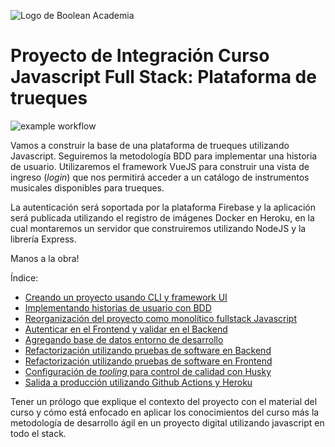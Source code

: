 
![Logo de Boolean Academia](https://res.cloudinary.com/boolean-spa/image/upload/v1591158800/logo_vayedu.svg)

# Proyecto de Integración Curso Javascript Full Stack: Plataforma de trueques

![example workflow](https://github.com/sbstn-jmnz/boolean-fullstack-js-app/actions/workflows/pipeline.yml/badge.svg)

Vamos a construir la base de una plataforma de trueques utilizando Javascript. Seguiremos la metodología BDD para implementar una historia de usuario. Utilizaremos el framework VueJS para construir una vista de ingreso (*login*) que nos permitirá acceder a un catálogo de instrumentos musicales disponibles para trueques.

La autenticación será soportada por la plataforma Firebase y la aplicación será publicada utilizando el registro de imágenes Docker en Heroku, en la cual montaremos un servidor que construiremos utilizando NodeJS y la librería Express.

Manos a la obra!

Índice:
  - [Creando un proyecto usando CLI y framework UI](docs/01-vue-cli-install.md)
  - [Implementando historias de usuario con BDD](docs/02-bdd-with-cypress.md)
  - [Reorganización del proyecto como monolítico fullstack Javascript](docs/03-monorepo-backend.md)
  - [Autenticar en el Frontend y validar en el Backend](docs/04-firebase-sdk-backend.md)
  - [Agregando base de datos entorno de desarrollo](docs/05-database-sequelize.md)
  - [Refactorización utilizando pruebas de software en Backend](docs/06-testing-backend.md)
  - [Refactorización utilizando pruebas de software en Frontend](docs/07-testing-frontend.md)
  - [Configuración de *tooling* para control de calidad con Husky](docs/08-development-workflow-husky.md)
  - [Salida a producción utilizando Github Actions y Heroku](docs/09-deployment-postgres.md)

Tener un prólogo que explique el contexto del proyecto con el material del curso y cómo está enfocado en aplicar los conocimientos del curso más la metodología de desarrollo ágil en un proyecto digital utilizando javascript en todo el stack.
